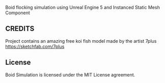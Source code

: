 Boid flocking simulation using Unreal Engine 5 and Instanced Static Mesh Component

## CREDITS

Project contains an amazing free koi fish model made by the artist 7plus https://sketchfab.com/7plus

## License

Boid Simulation is licensed under the MIT License agreement.
